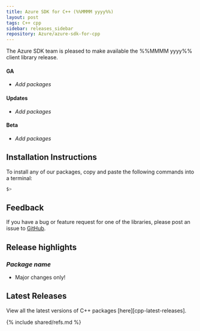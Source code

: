 ```yaml
---
title: Azure SDK for C++ (%%MMMM yyyy%%)
layout: post
tags: C++ cpp
sidebar: releases_sidebar
repository: Azure/azure-sdk-for-cpp
---
```


The Azure SDK team is pleased to make available the %%MMMM yyyy%% client library release.

#### GA

- _Add packages_

#### Updates

- _Add packages_

#### Beta

- _Add packages_

## Installation Instructions

To install any of our packages, copy and paste the following commands into a terminal:

```bash
$> 
```

## Feedback

If you have a bug or feature request for one of the libraries, please post an issue to [GitHub](https://github.com/Azure/azure-sdk-for-cpp/issues).

## Release highlights

### _Package name_

- Major changes only!

## Latest Releases

View all the latest versions of C++ packages [here][cpp-latest-releases].

{% include shared/refs.md %}
